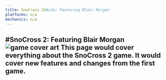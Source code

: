 ```yaml
---
title: SnoCross 2&#x3a; Featuring Blair Morgan
platforms: n/a
mechanics: n/a
---
```

#SnoCross 2: Featuring Blair Morgan
![game cover art](//images.igdb.com/igdb/image/upload/t_thumb/rxz4suymjycgtpfwghuy.jpg "Logo Title Text 1")
This page would cover everything about the SnoCross 2 game. It would cover new features and changes from the first game.
-
